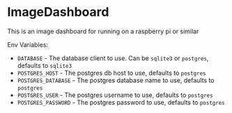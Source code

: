 # ImageDashboard
This is an image dashboard for running on a raspberry pi or similar

Env Variables:
- `DATABASE` - The database client to use. Can be `sqlite3` or `postgres`, defaults to `sqlite3`
- `POSTGRES_HOST` - The postgres db host to use, defaults to `postgres`
- `POSTGRES_DATABASE` - The postgres database name to use, defaults to `postgres`
- `POSTGRES_USER` - The postgres username to use, defaults to `postgres`
- `POSTGRES_PASSWORD` - The postgres password to use, defaults to `postgres`